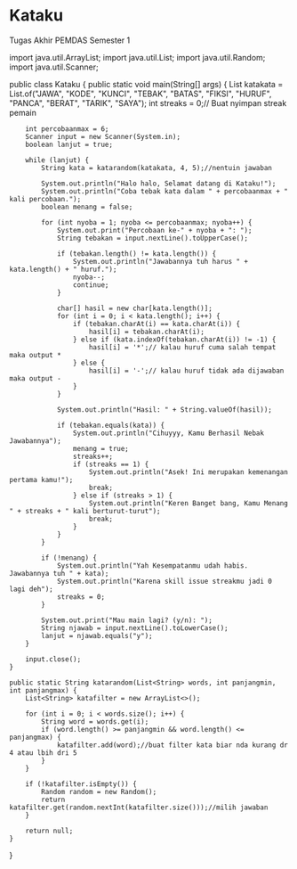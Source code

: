 # Kataku
Tugas Akhir PEMDAS Semester 1

import java.util.ArrayList;
import java.util.List;
import java.util.Random;
import java.util.Scanner;

public class Kataku {
    public static void main(String[] args) {
        List <String> katakata = List.of("JAWA", "KODE", "KUNCI", "TEBAK", "BATAS", "FIKSI", "HURUF", "PANCA", "BERAT", "TARIK", "SAYA");
        int streaks =  0;// Buat nyimpan streak pemain

        int percobaanmax = 6;
        Scanner input = new Scanner(System.in);
        boolean lanjut = true;

        while (lanjut) {
            String kata = katarandom(katakata, 4, 5);//nentuin jawaban

            System.out.println("Halo halo, Selamat datang di Kataku!");
            System.out.println("Coba tebak kata dalam " + percobaanmax + " kali percobaan.");
            boolean menang = false;

            for (int nyoba = 1; nyoba <= percobaanmax; nyoba++) {
                System.out.print("Percobaan ke-" + nyoba + ": ");
                String tebakan = input.nextLine().toUpperCase();

                if (tebakan.length() != kata.length()) {
                    System.out.println("Jawabannya tuh harus " + kata.length() + " huruf.");
                    nyoba--;
                    continue;
                }

                char[] hasil = new char[kata.length()];
                for (int i = 0; i < kata.length(); i++) {
                    if (tebakan.charAt(i) == kata.charAt(i)) {
                        hasil[i] = tebakan.charAt(i);
                    } else if (kata.indexOf(tebakan.charAt(i)) != -1) {
                        hasil[i] = '*';// kalau huruf cuma salah tempat maka output *
                    } else {
                        hasil[i] = '-';// kalau huruf tidak ada dijawaban maka output -
                    }
                }

                System.out.println("Hasil: " + String.valueOf(hasil));

                if (tebakan.equals(kata)) {
                    System.out.println("Cihuyyy, Kamu Berhasil Nebak Jawabannya");
                    menang = true;
                    streaks++;
                    if (streaks == 1) {
                        System.out.println("Asek! Ini merupakan kemenangan pertama kamu!");
                        break;
                    } else if (streaks > 1) {
                        System.out.println("Keren Banget bang, Kamu Menang " + streaks + " kali berturut-turut");
                        break;
                    }
                }
            }

            if (!menang) {
                System.out.println("Yah Kesempatanmu udah habis. Jawabannya tuh " + kata);
                System.out.println("Karena skill issue streakmu jadi 0 lagi deh");
                streaks = 0;
            }

            System.out.print("Mau main lagi? (y/n): ");
            String njawab = input.nextLine().toLowerCase();
            lanjut = njawab.equals("y");
        }

        input.close();
    }

    public static String katarandom(List<String> words, int panjangmin, int panjangmax) {
        List<String> katafilter = new ArrayList<>();
    
        for (int i = 0; i < words.size(); i++) {
            String word = words.get(i);
            if (word.length() >= panjangmin && word.length() <= panjangmax) {
                katafilter.add(word);//buat filter kata biar nda kurang dr 4 atau lbih dri 5
            }
        }
    
        if (!katafilter.isEmpty()) {
            Random random = new Random();
            return katafilter.get(random.nextInt(katafilter.size()));//milih jawaban
        }
    
        return null;
    }
}
